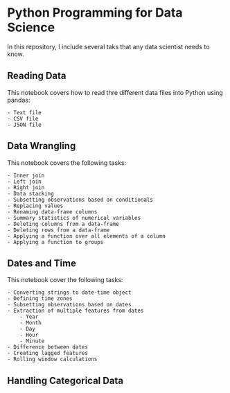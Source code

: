 # Python Programming for Data Science

In this repository, I include several taks that any data scientist needs to know.

## Reading Data

This notebook covers how to read thre different data files into Python using pandas:

    - Text file
    - CSV file
    - JSON file

## Data Wrangling

This notebook covers the following tasks:

    - Inner join
    - Left join
    - Right join
    - Data stacking 
    - Subsetting observations based on conditionals
    - Replacing values
    - Renaming data-frame columns
    - Summary statistics of numerical variables
    - Deleting columns from a data-frame
    - Deleting rows from a data-frame
    - Applying a function over all elements of a column
    - Applying a function to groups 

## Dates and Time

This notebook cover the following tasks:

    - Converting strings to date-time object
    - Defining time zones
    - Subsetting observations based on dates
    - Extraction of multiple features from dates
        - Year
        - Month
        - Day
        - Hour
        - Minute
    - Difference between dates
    - Creating lagged features
    - Rolling window calculations


## Handling Categorical Data




